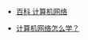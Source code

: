 - [百科 计算机网络](https://zh.wikipedia.org/wiki/%E8%AE%A1%E7%AE%97%E6%9C%BA%E7%BD%91%E7%BB%9C)

- [ 计算机网络怎么学？](https://www.xiaolincoding.com/network/5_learn/learn_network.html)
